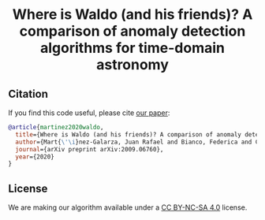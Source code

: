 <h1 align="center">Where is Waldo (and his friends)? A comparison of
anomaly detection algorithms for time-domain astronomy</h1>

## Citation

If you find this code useful, please cite [our paper](https://arxiv.org/pdf/2009.06760.pdf):

```bibtex
@article{martinez2020waldo,
  title={Where is Waldo (and his friends)? A comparison of anomaly detection algorithms for time-domain astronomy},
  author={Mart{\'\i}nez-Galarza, Juan Rafael and Bianco, Federica and Crake, Dennis and Tirumala, Kushal and Mahabal, Ashish A and Graham, Matthew J and Giles, Daniel},
  journal={arXiv preprint arXiv:2009.06760},
  year={2020}
}
```

## License

We are making our algorithm available under a [CC BY-NC-SA 4.0](https://creativecommons.org/licenses/by-nc-sa/4.0/) license.
